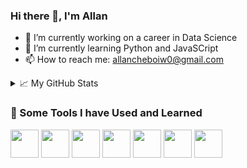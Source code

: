 <h3>Hi there 👋, I'm Allan</h3>

- 🔭 I’m currently working on a career in Data Science
- 🌱 I’m currently learning Python and JavaSCript
- 📫 How to reach me: <a href = "mailto: allancheboiw0@gmail.com">allancheboiw0@gmail.com</a>

<details>
  <summary>&#x1f4c8; My GitHub Stats</summary>

  [![Top Langs](https://github-readme-stats.vercel.app/api/top-langs/?username=murungiallan02&theme=tokyonight&layout=compact)](https://github.com/anuraghazra/github-readme-stats)
  
  [![My GitHub stats](https://github-readme-stats.vercel.app/api?username=murungiallan02&theme=tokyonight&show_icons=true)](https://github.com/anuraghazra/github-readme-stats)
  <img src="https://github-readme-streak-stats.herokuapp.com/?user=murungiallan02&theme=tokyonight&count_private=true" />
</details>

<h3>🚀 Some Tools I have Used and Learned</h3>
<p align="left">
 <img src="https://cdn.jsdelivr.net/gh/devicons/devicon/icons/php/php-plain.svg" width="45" height="45" />
 <img src="https://cdn.jsdelivr.net/gh/devicons/devicon/icons/css3/css3-original.svg" width="45" height="45" />
 <img src="https://cdn.jsdelivr.net/gh/devicons/devicon/icons/git/git-original.svg" width="45" height="45" />
 <img src="https://cdn.jsdelivr.net/gh/devicons/devicon/icons/html5/html5-plain-wordmark.svg" width="45" height="45" />
 <img src="https://cdn.jsdelivr.net/gh/devicons/devicon/icons/mysql/mysql-original-wordmark.svg" width="45" height="45" />
 <img src="https://cdn.jsdelivr.net/gh/devicons/devicon/icons/python/python-original.svg" width="45" height="45" />
 <img src="https://cdn.jsdelivr.net/gh/devicons/devicon/icons/javascript/javascript-original.svg" width="45" height="45" />
</p>
